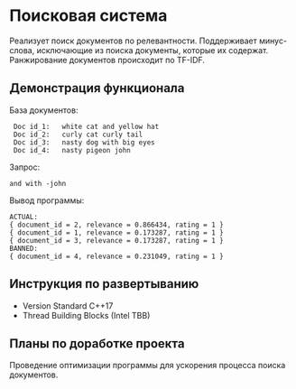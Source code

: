 # Поисковая система
Реализует поиск документов по релевантности. Поддерживает минус-слова, исключающие из поиска документы, которые их содержат. Ранжирование документов происходит по TF-IDF.
## Демонстрация функционала
База документов:
```   
 Doc id_1:   white cat and yellow hat
 Doc id_2:   curly cat curly tail
 Doc id_3:   nasty dog with big eyes
 Doc id_4:   nasty pigeon john
```

Запрос:
```
and with -john
```

Вывод программы:
```
ACTUAL:
{ document_id = 2, relevance = 0.866434, rating = 1 }
{ document_id = 1, relevance = 0.173287, rating = 1 }
{ document_id = 3, relevance = 0.173287, rating = 1 }
BANNED:
{ document_id = 4, relevance = 0.231049, rating = 1 }
```


## Инструкция по развертыванию
* Version Standard С++17
* Thread Building Blocks (Intel TBB)

## Планы по доработке проекта
Проведение оптимизации программы для ускорения процесса поиска документов.
